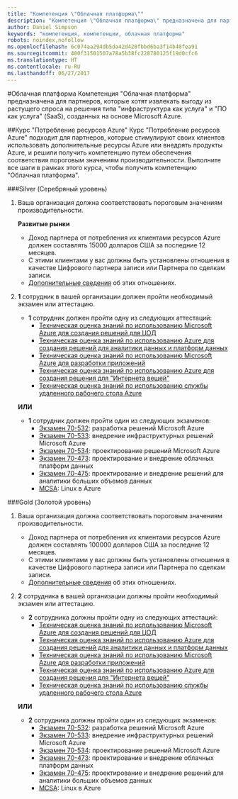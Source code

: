 ```yaml
---
title: "Компетенция \"Облачная платформа\""
description: "Компетенция \"Облачная платформа\" предназначена для партнеров, которые хотят извлекать выгоду из растущего спроса на решения типа \"инфраструктура как услуга\" и \"ПО как услуга\" (SaaS), созданных на основе Microsoft Azure."
author: Daniel Simpson
keywords: "компетенция, компетенции, облачная платформа"
robots: noindex,nofollow
ms.openlocfilehash: 6c074aa294db5da42d420fbbd6ba3f14b40fea91
ms.sourcegitcommit: 400f31501507a78a5b38fc228780125f19d0cfc6
ms.translationtype: HT
ms.contentlocale: ru-RU
ms.lasthandoff: 06/27/2017
---
```

#<a name="cloud-platform"></a>Облачная платформа
Компетенция "Облачная платформа" предназначена для партнеров, которые хотят извлекать выгоду из растущего спроса на решения типа "инфраструктура как услуга" и "ПО как услуга" (SaaS), созданных на основе Microsoft Azure.

##<a name="azure-consumption-option"></a>Курс "Потребление ресурсов Azure"
Курс "Потребление ресурсов Azure" подходит для партнеров, которые стимулируют своих клиентов использовать дополнительные ресурсы Azure или внедрять продукты Azure, и решили получить компетенцию путем обеспечения соответствия пороговым значениям производительности. Выполните все шаги в рамках этого курса, чтобы получить компетенцию "Облачная платформа".

###<a name="silver"></a>Silver (Серебряный уровень)

1. Ваша организация должна соответствовать пороговым значениям производительности.

    **Развитые рынки**
    
    - Доход партнера от потребления их клиентами ресурсов Azure должен составлять 15000 долларов США за последние 12 месяцев.
    - С этими клиентами у вас должны быть установлены отношения в качестве Цифрового партнера записи или Партнера по сделкам записи.
    - [Дополнительные сведения](https://partner.microsoft.com/en-us/membership/digital-partner-of-record) об этих отношениях.  
  
2. **1** сотрудник в вашей организации должен пройти необходимый экзамен или аттестацию.

    - **1** сотрудник должен пройти одну из следующих аттестаций:
        - [Техническая оценка знаний по использованию Microsoft Azure для создания решений для ЦОД](https://partneruniversity.microsoft.com/?whr=uri:MicrosoftAccount&courseId=13736&scoId=N3FXNd7VB_8805299994)
        - [Техническая оценка знаний по использованию Azure для создания решений для аналитики данных и платформ данных](https://partneruniversity.microsoft.com/?whr=uri:MicrosoftAccount&courseId=13735&scoId=eOi68a7VB_1905299994)
        - [Техническая оценка знаний по использованию Microsoft Azure для разработки приложений](https://partneruniversity.microsoft.com/?whr=uri:MicrosoftAccount&courseId=13979&scoId=enD8qylbB_9305299993)
        - [Техническая оценка знаний по использованию Azure для создания решения для "Интернета вещей"](https://partneruniversity.microsoft.com/?whr=uri:MicrosoftAccount&courseId=16252&scoId=ABMqsgVLC_4605996570)
        - [Техническая оценка знаний по использованию службы удаленного рабочего стола Azure](https://partneruniversity.microsoft.com/?whr=uri:MicrosoftAccount&courseId=16571&scoId=R4xnMbpgC_3505996570)

    **ИЛИ**

    - **1** сотрудник должен пройти один из следующих экзаменов:
        - [Экзамен 70-532](https://www.microsoft.com/en-us/learning/exam-70-532.aspx): разработка решений Microsoft Azure
        - [Экзамен 70-533](https://www.microsoft.com/en-us/learning/exam-70-533.aspx): внедрение инфраструктурных решений Microsoft Azure
        - [Экзамен 70-534](https://www.microsoft.com/en-us/learning/exam-70-534.aspx): проектирование решений Microsoft Azure
        - [Экзамен 70-473](https://www.microsoft.com/en-us/learning/exam-70-473.aspx): проектирование и внедрение облачных платформ данных
        - [Экзамен 70-475](https://www.microsoft.com/en-us/learning/exam-70-475.aspx): проектирование и внедрение решений для аналитики больших объемов данных
        - [MCSA](https://www.microsoft.com/en-us/learning/mcsa-linux-azure-certification.aspx): Linux в Azure

###<a name="gold"></a>Gold (Золотой уровень)

1. Ваша организация должна соответствовать пороговым значениям производительности.

    - Доход партнера от потребления их клиентами ресурсов Azure должен составлять 100000 долларов США за последние 12 месяцев.
    - С этими клиентами у вас должны быть установлены отношения в качестве Цифрового партнера записи или Партнера по сделкам записи.
    - [Дополнительные сведения](https://partner.microsoft.com/en-us/membership/digital-partner-of-record) об этих отношениях.

2. **2** сотрудника в вашей организации должны пройти необходимый экзамен или аттестацию.

    - **2** сотрудника должны пройти одну из следующих аттестаций:
        - [Техническая оценка знаний по использованию Microsoft Azure для создания решений для ЦОД](https://partneruniversity.microsoft.com/?whr=uri:MicrosoftAccount&courseId=13736&scoId=N3FXNd7VB_8805299994)
        - [Техническая оценка знаний по использованию Azure для создания решений для аналитики данных и платформ данных](https://partneruniversity.microsoft.com/?whr=uri:MicrosoftAccount&courseId=13735&scoId=eOi68a7VB_1905299994)
        - [Техническая оценка знаний по использованию Microsoft Azure для разработки приложений](https://partneruniversity.microsoft.com/?whr=uri:MicrosoftAccount&courseId=13979&scoId=enD8qylbB_9305299993)
        - [Техническая оценка знаний по использованию Azure для создания решения для "Интернета вещей"](https://partneruniversity.microsoft.com/?whr=uri:MicrosoftAccount&courseId=16252&scoId=ABMqsgVLC_4605996570)
        - [Техническая оценка знаний по использованию службы удаленного рабочего стола Azure](https://partneruniversity.microsoft.com/?whr=uri:MicrosoftAccount&courseId=16571&scoId=R4xnMbpgC_3505996570)

    **ИЛИ**

    - **2** сотрудника должны пройти один из следующих экзаменов:
        - [Экзамен 70-532](https://www.microsoft.com/en-us/learning/exam-70-532.aspx): разработка решений Microsoft Azure
        - [Экзамен 70-533](https://www.microsoft.com/en-us/learning/exam-70-533.aspx): внедрение инфраструктурных решений Microsoft Azure
        - [Экзамен 70-534](https://www.microsoft.com/en-us/learning/exam-70-534.aspx): проектирование решений Microsoft Azure
        - [Экзамен 70-473](https://www.microsoft.com/en-us/learning/exam-70-473.aspx): проектирование и внедрение облачных платформ данных
        - [Экзамен 70-475](https://www.microsoft.com/en-us/learning/exam-70-475.aspx): проектирование и внедрение решений для аналитики больших объемов данных
        - [MCSA](https://www.microsoft.com/en-us/learning/mcsa-linux-azure-certification.aspx): Linux в Azure

